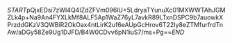 $START$pQjxEDsi7zWI4Q4IZdZFVm096lU+5LdryaTYunuXc01MXWWTAhJGMZLk4p+Na9An4FYXLkMf8ALF5Ap1WaZ76yL7avkR89LTxnDSPC9b7auowkXPrzddGKzV3QWBiR2OkOax4ntLirK2uf6eAUpGcHrov6T22Iy8eZTMfurfrdTnAw/aDGy58Ze9Ug1DJFD/B4W0CDvv6pN1iuS7/ms+Pg==$END$